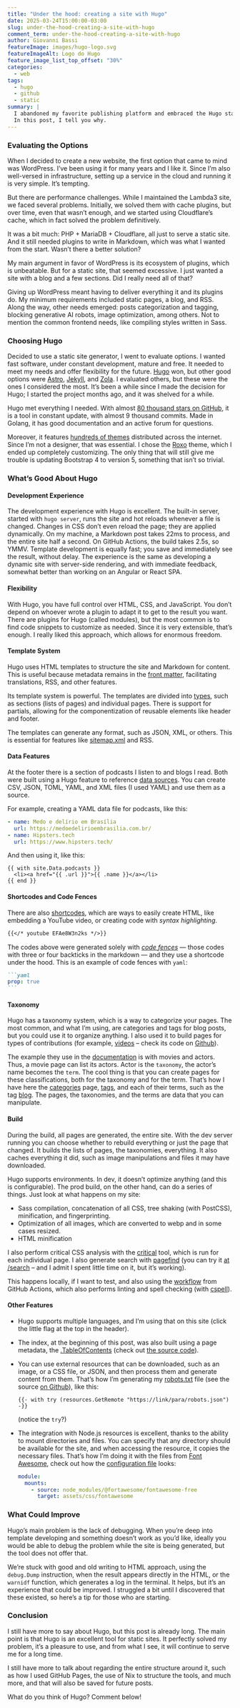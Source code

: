 ```yaml
---
title: "Under the hood: creating a site with Hugo"
date: 2025-03-24T15:00:00-03:00
slug: under-the-hood-creating-a-site-with-hugo
comment_term: under-the-hood-creating-a-site-with-hugo
author: Giovanni Bassi
featureImage: images/hugo-logo.svg
featureImageAlt: Logo do Hugo
feature_image_list_top_offset: "30%"
categories:
  - web
tags:
  - hugo
  - github
  - static
summary: |
  I abandoned my favorite publishing platform and embraced the Hugo static site generator.
  In this post, I tell you why.
---
```


### Evaluating the Options

When I decided to create a new website, the first option that came to mind was WordPress. I’ve been using it for many
years and I like it. Since I’m also well-versed in infrastructure, setting up a service in the cloud and running it is
very simple. It’s tempting.

But there are performance challenges. While I maintained the Lambda3 site, we faced several problems. Initially, we
solved them with cache plugins, but over time, even that wasn’t enough, and we started using Cloudflare’s cache, which
in fact solved the problem definitively.

It was a bit much: PHP + MariaDB + Cloudflare, all just to serve a static site. And it still needed plugins to write in
Markdown, which was what I wanted from the start. Wasn’t there a better solution?

My main argument in favor of WordPress is its ecosystem of plugins, which is unbeatable. But for a static site, that
seemed excessive. I just wanted a site with a blog and a few sections. Did I really need all of that?

Giving up WordPress meant having to deliver everything it and its plugins do. My minimum requirements included static
pages, a blog, and RSS. Along the way, other needs emerged: posts categorization and tagging, blocking generative AI
robots, image optimization, among others. Not to mention the common frontend needs, like compiling styles written in
Sass.

### Choosing Hugo

Decided to use a static site generator, I went to evaluate options. I wanted fast software, under constant development,
mature and free. It needed to meet my needs and offer flexibility for the future. [Hugo](https://gohugo.io/) won, but
other good options were [Astro](https://astro.build/), [Jekyll](https://jekyllrb.com/), and
[Zola](https://www.getzola.org/). I evaluated others, but these were the ones I considered the most. It’s been a while
since I made the decision for Hugo; I started the project months ago, and it was shelved for a while.

Hugo met everything I needed. With almost [80 thousand stars on GitHub](https://github.com/gohugoio/hugo), it is a tool
in constant update, with almost 9 thousand commits. Made in Golang, it has good documentation and an active forum for
questions.

Moreover, it features [hundreds of themes](https://themes.gohugo.io/) distributed across the internet. Since I’m not a
designer, that was essential. I chose the [Roxo](https://github.com/StaticMania/roxo-hugo) theme, which I ended up
completely customizing. The only thing that will still give me trouble is updating Bootstrap 4 to version 5, something
that isn’t so trivial.

### What’s Good About Hugo

#### Development Experience

The development experience with Hugo is excellent. The built-in server, started with `hugo server`, runs the site and
hot reloads whenever a file is changed. Changes in CSS don’t even reload the page; they are applied dynamically. On my
machine, a Markdown post takes 22ms to process, and the entire site half a second. On GitHub Actions, the build takes
2.5s, so YMMV. Template development is equally fast; you save and immediately see the result, without delay. The
experience is the same as developing a dynamic site with server-side rendering, and with immediate feedback, somewhat
better than working on an Angular or React SPA.

#### Flexibility

With Hugo, you have full control over HTML, CSS, and JavaScript. You don’t depend on whoever wrote a plugin to adapt it
to get to the result you want. There are plugins for Hugo (called modules), but the most common is to
find code snippets to customize as needed. Since it is very extensible, that’s enough. I really liked this approach,
which allows for enormous freedom.

#### Template System

Hugo uses HTML templates to structure the site and Markdown for content. This is useful because metadata remains in the
[front matter](https://gohugo.io/content-management/front-matter/), facilitating translations, RSS, and other features.

Its template system is powerful. The templates are divided into [types](https://gohugo.io/templates/types/), such as
sections (lists of pages) and individual pages. There is support for partials, allowing for the componentization of
reusable elements like header and footer.

The templates can generate any format, such as JSON, XML, or others. This is essential for features like
[sitemap.xml](https://giggio.net/pt-br/sitemap.xml) and RSS.

#### Data Features

At the footer there is a section of podcasts I listen to and blogs I read. Both were built using a Hugo feature to
reference [data sources](https://gohugo.io/content-management/data-sources/). You can create CSV, JSON, TOML, YAML, and
XML files (I used YAML) and use them as a source.

For example, creating a YAML data file for podcasts, like this:

```yaml
- name: Medo e delírio em Brasília
  url: https://medoedelirioembrasilia.com.br/
- name: Hipsters.tech
  url: https://www.hipsters.tech/
```

And then using it, like this:

```go-html-template
{{ with site.Data.podcasts }}
  <li><a href="{{ .url }}">{{ .name }}</a></li>
{{ end }}
```

#### Shortcodes and Code Fences

There are also [shortcodes](https://gohugo.io/content-management/shortcodes/), which are ways to easily create HTML,
like embedding a YouTube video, or creating code with _syntax highlighting_.

```markdown
{{</* youtube EFAe8W3n2ks */>}}
```

The codes above were generated solely with [_code fences_](https://gohugo.io/content-management/syntax-highlighting/) —
those codes with three or four backticks in the markdown — and they use a shortcode under the hood. This is an example
of code fences with `yaml`:

````markdown
```yaml
prop: true
```
````

#### Taxonomy

Hugo has a taxonomy system, which is a way to categorize your pages. The most common, and what I’m using, are categories
and tags for blog posts, but you could use it to organize anything. I also used it to build pages for types of
contributions (for example, [videos](http://giggio.net/participations/kinds/videos/) – check its code on
[Github](https://github.com/giggio/giggionet/tree/main/content/participationkinds)).

The example they use in the [documentation](https://gohugo.io/content-management/taxonomies/) is with movies and actors.
Thus, a movie page can list its actors. Actor is the `taxonomy`, the actor’s name becomes the `term`. The cool thing is
that you can create pages for these classifications, both for the taxonomy and for the term. That’s how I have here the
[categories](https://giggio.net/blog/categories/) page, [tags](https://giggio.net/blog/tags/), and each of their terms,
such as the tag [blog](https://giggio.net/blog/tags/blog/). The pages, the taxonomies, and the terms are data that you
can manipulate.

#### Build

During the build, all pages are generated, the entire site. With the dev server running you can choose whether to
rebuild everything or just the page that changed. It builds the lists of pages, the taxonomies, everything. It also
caches everything it did, such as image manipulations and files it may have downloaded.

Hugo supports environments. In dev, it doesn’t optimize anything (and this is configurable). The prod build, on the
other hand, can do a series of things. Just look at what happens on my site:

- Sass compilation, concatenation of all CSS, tree shaking (with PostCSS), minification, and fingerprinting.
- Optimization of all images, which are converted to webp and in some cases resized.
- HTML minification

I also perform critical CSS analysis with the [critical](https://github.com/addyosmani/critical) tool, which is run for
each individual page. I also generate search with [pagefind](http://pagefind.app/) (you can try it
[at /search](https://giggio.net/en/search/) – and I admit I spent little time on it, but it’s working).

This happens locally, if I want to test, and also using the
[workflow](https://github.com/giggio/giggionet/blob/main/.github/workflows/build-hugo.yaml) from GitHub Actions, which
also performs linting and spell checking (with [cspell](https://cspell.org/)).

#### Other Features

- Hugo supports multiple languages, and I’m using that on this site (click the little flag at the top in the header).
- The index, at the beginning of this post, was also built using a page metadata, the
  [.TableOfContents](https://gohugo.io/methods/page/tableofcontents/) (check out
  [the source code](https://github.com/giggio/giggionet/blob/b7be46d67eeb539459c4d51d5a16f15468f086d9/layouts/blog/single.html#L37)).
- You can use external resources that can be downloaded, such as an image, or a CSS file, or JSON, and then process them
  and generate content from them. That’s how I’m generating my [robots.txt](http://giggio.net/robots.txt) file (see the
  source [on Github](https://github.com/giggio/giggionet/blob/b7be46d67eeb539459c4d51d5a16f15468f086d9/layouts/robots.txt)),
  like this:

  ```go-html-template
  {{- with try (resources.GetRemote "https://link/para/robots.json") -}}
  ```

  (notice the `try`?)

- The integration with Node.js resources is excellent, thanks to the ability to mount directories and files. You can
  specify that any directory should be available for the site, and when accessing the resource, it copies the necessary
  files. That’s how I’m doing it with the files from [Font Awesome](https://fontawesome.com/search), check out how
  the
  [configuration file](https://github.com/giggio/giggionet/blob/b7be46d67eeb539459c4d51d5a16f15468f086d9/config/_default/hugo.yaml#L147C3-L155)
  looks:

  ```yaml
  module:
    mounts:
      - source: node_modules/@fortawesome/fontawesome-free
        target: assets/css/fontawesome
  ```

### What Could Improve

Hugo’s main problem is the lack of debugging. When you’re deep into template developing and something doesn’t work
as you’d like, ideally you would be able to debug the problem while the site is being generated, but the tool does not
offer that.

We’re stuck with good and old writing to HTML approach, using the `debug.Dump` instruction, when the result appears
directly in the HTML, or the `warnidf` function, which generates a log in the terminal. It helps, but it’s an experience
that could be improved. I struggled a bit until I discovered that these existed, so here’s a tip for those who are
starting.

### Conclusion

I still have more to say about Hugo, but this post is already long. The main point is that Hugo is an excellent tool for
static sites. It perfectly solved my problem, it’s a pleasure to use, and from what I see, it will continue to serve me
for a long time.

I still have more to talk about regarding the entire structure around it, such as how I used GitHub Pages, the use of
Nix to structure the tools, and much more, and that will also be saved for future posts.

What do you think of Hugo? Comment below!
